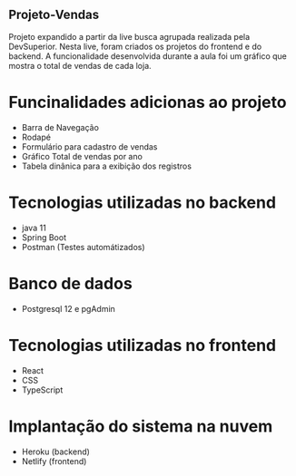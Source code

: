 ## Projeto-Vendas
Projeto expandido a partir da live busca agrupada realizada pela DevSuperior. Nesta live,
foram criados os projetos do frontend e do backend. A funcionalidade desenvolvida durante a aula
foi um gráfico que mostra o total de vendas de cada loja.
 
# Funcinalidades adicionas ao projeto
  - Barra de Navegação 
  - Rodapé
  - Formulário para cadastro de vendas
  - Gráfico Total de vendas por ano
  - Tabela dinânica para a exibição dos registros

# Tecnologias utilizadas no backend
  - java 11
  - Spring Boot
  - Postman (Testes automátizados)

# Banco de dados
 - Postgresql 12 e pgAdmin

# Tecnologias utilizadas no frontend
  - React
  - CSS
  - TypeScript

# Implantação do sistema na nuvem
   - Heroku (backend)
   - Netlify (frontend)